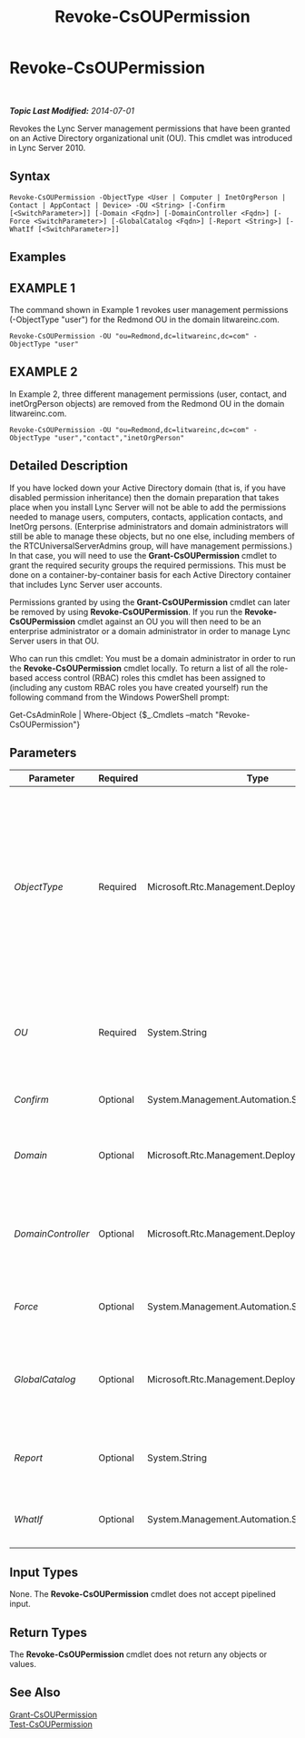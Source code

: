 ﻿---
title: Revoke-CsOUPermission
TOCTitle: Revoke-CsOUPermission
ms:assetid: de0542c9-6d11-4038-9b4a-757338d61fae
ms:mtpsurl: https://technet.microsoft.com/en-us/library/Gg398977(v=OCS.15)
ms:contentKeyID: 48185708
ms.date: 07/07/2014
mtps_version: v=OCS.15
---

<div data-xmlns="http://www.w3.org/1999/xhtml">

<div class="topic" data-xmlns="http://www.w3.org/1999/xhtml" data-msxsl="urn:schemas-microsoft-com:xslt" data-cs="http://msdn.microsoft.com/en-us/">

<div data-asp="http://msdn2.microsoft.com/asp">

# Revoke-CsOUPermission

</div>

<div id="mainSection">

<div id="mainBody">

<span> </span>

_**Topic Last Modified:** 2014-07-01_

Revokes the Lync Server management permissions that have been granted on an Active Directory organizational unit (OU). This cmdlet was introduced in Lync Server 2010.

<div>

## Syntax

    Revoke-CsOUPermission -ObjectType <User | Computer | InetOrgPerson | Contact | AppContact | Device> -OU <String> [-Confirm [<SwitchParameter>]] [-Domain <Fqdn>] [-DomainController <Fqdn>] [-Force <SwitchParameter>] [-GlobalCatalog <Fqdn>] [-Report <String>] [-WhatIf [<SwitchParameter>]]

</div>

<div>

## Examples

<div>

## EXAMPLE 1

The command shown in Example 1 revokes user management permissions (-ObjectType "user") for the Redmond OU in the domain litwareinc.com.

    Revoke-CsOUPermission -OU "ou=Redmond,dc=litwareinc,dc=com" -ObjectType "user"

</div>

<div>

## EXAMPLE 2

In Example 2, three different management permissions (user, contact, and inetOrgPerson objects) are removed from the Redmond OU in the domain litwareinc.com.

    Revoke-CsOUPermission -OU "ou=Redmond,dc=litwareinc,dc=com" -ObjectType "user","contact","inetOrgPerson"

</div>

</div>

<div>

## Detailed Description

If you have locked down your Active Directory domain (that is, if you have disabled permission inheritance) then the domain preparation that takes place when you install Lync Server will not be able to add the permissions needed to manage users, computers, contacts, application contacts, and InetOrg persons. (Enterprise administrators and domain administrators will still be able to manage these objects, but no one else, including members of the RTCUniversalServerAdmins group, will have management permissions.) In that case, you will need to use the **Grant-CsOUPermission** cmdlet to grant the required security groups the required permissions. This must be done on a container-by-container basis for each Active Directory container that includes Lync Server user accounts.

Permissions granted by using the **Grant-CsOUPermission** cmdlet can later be removed by using **Revoke-CsOUPermission**. If you run the **Revoke-CsOUPermission** cmdlet against an OU you will then need to be an enterprise administrator or a domain administrator in order to manage Lync Server users in that OU.

Who can run this cmdlet: You must be a domain administrator in order to run the **Revoke-CsOUPermission** cmdlet locally. To return a list of all the role-based access control (RBAC) roles this cmdlet has been assigned to (including any custom RBAC roles you have created yourself) run the following command from the Windows PowerShell prompt:

Get-CsAdminRole | Where-Object {$\_.Cmdlets –match "Revoke-CsOUPermission"}

</div>

<div>

## Parameters


<table>
<colgroup>
<col style="width: 25%" />
<col style="width: 25%" />
<col style="width: 25%" />
<col style="width: 25%" />
</colgroup>
<thead>
<tr class="header">
<th>Parameter</th>
<th>Required</th>
<th>Type</th>
<th>Description</th>
</tr>
</thead>
<tbody>
<tr class="odd">
<td><p><em>ObjectType</em></p></td>
<td><p>Required</p></td>
<td><p>Microsoft.Rtc.Management.Deployment.ObjectType</p></td>
<td><p>Type of object covered by these permissions. Valid values are:</p>
<p>User</p>
<p>Computer</p>
<p>Contact</p>
<p>AppContact</p>
<p>InetOrgPerson</p>
<p>To revoke permissions to multiple object types in the same command, separate the object types by using commas: -ObjectType &quot;user&quot;,&quot;computer&quot;,&quot;contact&quot;.</p></td>
</tr>
<tr class="even">
<td><p><em>OU</em></p></td>
<td><p>Required</p></td>
<td><p>System.String</p></td>
<td><p>Distinguished name of the OU where permissions are to be removed. For example: -OU &quot;ou=Redmond,dc=litwareinc,dc=com&quot;.You can only remove permissions from a single OU per command.</p></td>
</tr>
<tr class="odd">
<td><p><em>Confirm</em></p></td>
<td><p>Optional</p></td>
<td><p>System.Management.Automation.SwitchParameter</p></td>
<td><p>Prompts you for confirmation before executing the command.</p></td>
</tr>
<tr class="even">
<td><p><em>Domain</em></p></td>
<td><p>Optional</p></td>
<td><p>Microsoft.Rtc.Management.Deploy.Fqdn</p></td>
<td><p>Name of the domain where the OU is located. If this parameter is not included the <strong>Revoke-CsOUPermission</strong> cmdlet will look for the OU in the current domain.</p></td>
</tr>
<tr class="odd">
<td><p><em>DomainController</em></p></td>
<td><p>Optional</p></td>
<td><p>Microsoft.Rtc.Management.Deploy.Fqdn</p></td>
<td><p>Enables administrators to specify the fully qualified domain name (FQDN) of the domain controller to be used when running the <strong>Revoke-CsOUPermission</strong> cmdlet. If not specified, the cmdlet will use the first available domain controller.</p></td>
</tr>
<tr class="even">
<td><p><em>Force</em></p></td>
<td><p>Optional</p></td>
<td><p>System.Management.Automation.SwitchParameter</p></td>
<td><p>Suppresses the display of any non-fatal error message that might occur when running the command.</p></td>
</tr>
<tr class="odd">
<td><p><em>GlobalCatalog</em></p></td>
<td><p>Optional</p></td>
<td><p>Microsoft.Rtc.Management.Deploy.Fqdn</p></td>
<td><p>Fully qualified domain name of a global catalog server in your domain. This parameter is not required if you are running the <strong>Revoke-CsOUPermission</strong> cmdlet on a computer with an account in your domain.</p></td>
</tr>
<tr class="even">
<td><p><em>Report</em></p></td>
<td><p>Optional</p></td>
<td><p>System.String</p></td>
<td><p>Enables you to specify a file path for the log file created when the cmdlet runs. For example: -Report &quot;C:\Logs\OUPermissions.html&quot;</p></td>
</tr>
<tr class="odd">
<td><p><em>WhatIf</em></p></td>
<td><p>Optional</p></td>
<td><p>System.Management.Automation.SwitchParameter</p></td>
<td><p>Describes what would happen if you executed the command without actually executing the command.</p></td>
</tr>
</tbody>
</table>


</div>

<div>

## Input Types

None. The **Revoke-CsOUPermission** cmdlet does not accept pipelined input.

</div>

<div>

## Return Types

The **Revoke-CsOUPermission** cmdlet does not return any objects or values.

</div>

<div>

## See Also


[Grant-CsOUPermission](grant-csoupermission.md)  
[Test-CsOUPermission](test-csoupermission.md)  
  

</div>

</div>

<span> </span>

</div>

</div>

</div>

